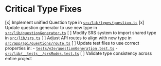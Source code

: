 # Critical Type Fixes

[x] Implement unified Question type in [`src/lib/types/question.ts`](src/lib/types/question.ts)
[x] Update question generator to use new type in [`src/lib/questionGenerator.ts`](src/lib/questionGenerator.ts)
[ ] Modify SRS system to import shared type in [`src/lib/srs.ts`](src/lib/srs.ts)
[ ] Adjust API routes to align with new type in [`src/app/api/questions/route.ts`](src/app/api/questions/route.ts)
[ ] Update test files to use correct properties in:
    - [`tests/e2e/questionGeneration.test.ts`](tests/e2e/questionGeneration.test.ts)
    - [`src/lib/__tests__/srsModes.test.ts`](src/lib/__tests__/srsModes.test.ts)
[ ] Validate type consistency across entire project